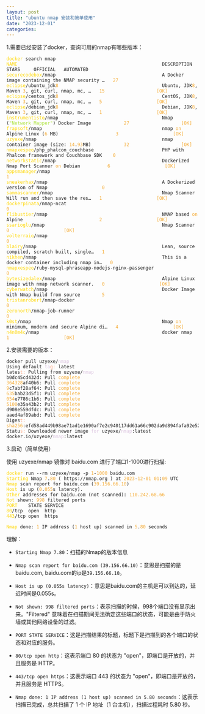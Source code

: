 ```yaml
---
layout: post
title: "ubuntu nmap 安装和简单使用"
date: "2023-12-01"
categories: 
---
```

<p>1.需要已经安装了docker，查询可用的nmap有哪些版本：</p>

<pre style="margin-left:0px; margin-right:0px; text-align:start">
<code><span style="color:#ffd700">docker</span> search nmap
<span style="color:#ffd700">NAME</span>                                                     DESCRIPTION                                     STARS     OFFICIAL   AUTOMATED
<span style="color:#ffd700">securecodebox</span>/nmap                                       A Docker image containing the NMAP security &hellip;   <span style="color:#f5ab35">27</span>                   
<span style="color:#ffd700">eclipse</span>/ubuntu_jdk<span style="color:#f5ab35">8</span>                                      Ubuntu, JDK<span style="color:#f5ab35">8</span>, Maven <span style="color:#f5ab35">3</span>, git, curl, nmap, mc, &hellip;   <span style="color:#f5ab35">15</span>                  <span style="color:#f5ab35"> [OK]</span>
<span style="color:#ffd700">eclipse</span>/centos_jdk<span style="color:#f5ab35">8</span>                                      CentOS, JDK<span style="color:#f5ab35">8</span>, Maven <span style="color:#f5ab35">3</span>, git, curl, nmap, mc, &hellip;   <span style="color:#f5ab35">5</span>                   <span style="color:#f5ab35"> [OK]</span>
<span style="color:#ffd700">eclipse</span>/debian_jdk<span style="color:#f5ab35">8</span>                                      Debian, JDK<span style="color:#f5ab35">8</span>, Maven <span style="color:#f5ab35">3</span>, git, curl, nmap, mc, &hellip;   <span style="color:#f5ab35">1</span>                   <span style="color:#f5ab35"> [OK]</span>
<span style="color:#ffd700">instrumentisto</span>/nmap                                      Nmap (<span style="color:#abe338">&quot;Network Mapper&quot;</span>) Docker Image            <span style="color:#f5ab35">27</span>                  <span style="color:#f5ab35"> [OK]</span>
<span style="color:#ffd700">frapsoft</span>/nmap                                            nmap <span style="color:#f5ab35">on</span> Alpine Linux (<span style="color:#f5ab35">6</span> MB)                     <span style="color:#f5ab35">3</span>                   <span style="color:#f5ab35"> [OK]</span>
<span style="color:#ffd700">uzyexe</span>/nmap                                              nmap container image (size: <span style="color:#f5ab35">14</span>.<span style="color:#f5ab35">93</span>MB)            <span style="color:#f5ab35">32</span>                  <span style="color:#f5ab35"> [OK]</span>
<span style="color:#ffd700">nmapxespeo</span>/php_phalcon_couchbase                         PHP with Phalcon framework and Couchbase SDK    <span style="color:#f5ab35">0</span>                    
<span style="color:#ffd700">networkstatic</span>/nmap                                       Dockerized Nmap Port Scanner <span style="color:#f5ab35">on</span> Debian          <span style="color:#f5ab35">6</span>                   <span style="color:#f5ab35"> [OK]</span>
<span style="color:#ffd700">appsmanager</span>/nmap                                                                                         <span style="color:#f5ab35">1</span>                    
<span style="color:#ffd700">sneakerhax</span>/nmap                                          A Dockerized version of Nmap                    <span style="color:#f5ab35">0</span>                    
<span style="color:#ffd700">sammascanner</span>/nmap                                        Nmap Scanner  Will run and then save the res&hellip;   <span style="color:#f5ab35">1</span>                   <span style="color:#f5ab35"> [OK]</span>
<span style="color:#ffd700">dockerpinata</span>/nmap-ncat                                                                                   <span style="color:#f5ab35">0</span>                    
<span style="color:#ffd700">flibustier</span>/nmap                                          NMAP based <span style="color:#f5ab35">on</span> Alpine                            <span style="color:#f5ab35">2</span>                   <span style="color:#f5ab35"> [OK]</span>
<span style="color:#ffd700">ssarioglu</span>/nmap                                           Nmap Scanner                                    <span style="color:#f5ab35">0</span>                   <span style="color:#f5ab35"> [OK]</span>
<span style="color:#ffd700">volterraio</span>/nmap                                                                                          <span style="color:#f5ab35">0</span>                    
<span style="color:#ffd700">blairy</span>/nmap                                              Lean, source compiled, scratch built, single&hellip;   <span style="color:#f5ab35">1</span>                    
<span style="color:#ffd700">nikhen</span>/nmap                                              This is a docker container including nmap in&hellip;   <span style="color:#f5ab35">0</span>                    
<span style="color:#ffd700">nmapxespeo</span>/ruby-mysql-phraseapp-nodejs-nginx-passenger                                                   <span style="color:#f5ab35">0</span>                    
<span style="color:#ffd700">bytesizedalex</span>/nmap                                       Alpine Linux image with nmap network scanner.   <span style="color:#f5ab35">0</span>                   <span style="color:#f5ab35"> [OK]</span>
<span style="color:#ffd700">cyberwatch</span>/nmap                                          Docker Image with Nmap build from source        <span style="color:#f5ab35">5</span>                    
<span style="color:#ffd700">tristanrobert</span>/nmap-docker                                                                                <span style="color:#f5ab35">0</span>                    
<span style="color:#ffd700">zeronorth</span>/nmap-job-runner                                                                                <span style="color:#f5ab35">0</span>                    
<span style="color:#ffd700">k0st</span>/nmap                                                Nmap <span style="color:#f5ab35">on</span> minimum, modern and secure Alpine di&hellip;   <span style="color:#f5ab35">4</span>                   <span style="color:#f5ab35"> [OK]</span>
<span style="color:#ffd700">n4n0m4c</span>/nmap                                             docker nmap                                     <span style="color:#f5ab35">1</span>                   <span style="color:#f5ab35"> [OK]</span></code></pre>

<p>2.安装需要的版本：</p>

<pre style="margin-left:0px; margin-right:0px; text-align:start">
<code>docker pull uzyexe/<span style="color:#dcc6e0">nmap</span>
Using default <span style="color:#dcc6e0">ta</span><span style="color:#ffa07a">g:</span> latest
lates<span style="color:#ffa07a">t:</span> Pulling from uzyexe/<span style="color:#dcc6e0">nmap</span>
b0dc45cd432d: Pull <span style="color:#f5ab35">complete</span> 
<span style="color:#f5ab35">364328</span>af40b6: Pull <span style="color:#f5ab35">complete</span> 
<span style="color:#f5ab35">9</span>c7abf28af64: Pull <span style="color:#f5ab35">complete</span> 
<span style="color:#f5ab35">635</span>bab23d5f1: Pull <span style="color:#f5ab35">complete</span> 
<span style="color:#f5ab35">054</span>e7786c1b6: Pull <span style="color:#f5ab35">complete</span> 
<span style="color:#f5ab35">5100</span>e35a43b2: Pull <span style="color:#f5ab35">complete</span> 
d908e559dfdc: Pull <span style="color:#f5ab35">complete</span> 
aaed4af89abd: Pull <span style="color:#f5ab35">complete</span> 
Diges<span style="color:#ffa07a">t:</span> <span style="color:#f5ab35">sha256</span>:efd58ad449b98ae71ad1e1690af7e2c940117dd61a66c902da9d894fafa92e52
Statu<span style="color:#ffa07a">s:</span> Downloaded newer image <span style="color:#dcc6e0">for</span> uzyexe/<span style="color:#dcc6e0">nmap</span>:latest
docker.io/uzyexe/<span style="color:#dcc6e0">nmap</span>:latest</code></pre>

<p>3.启动（简单使用）</p>

<p>使用 uzyexe/nmap 镜像对 baidu.com 进行了端口1-1000进行扫描:</p>

<pre style="margin-left:0px; margin-right:0px; text-align:start">
<code><span style="color:#ffd700">docker</span> run --rm uzyexe/nmap -p <span style="color:#f5ab35">1</span>-<span style="color:#f5ab35">1000</span> baidu.com
<span style="color:#ffd700">Starting</span> Nmap <span style="color:#f5ab35">7</span>.<span style="color:#f5ab35">80</span> ( https://nmap.org ) at <span style="color:#f5ab35">2023</span>-<span style="color:#f5ab35">12</span>-<span style="color:#f5ab35">01</span> <span style="color:#f5ab35">01</span>:<span style="color:#f5ab35">09</span> UTC
<span style="color:#ffd700">Nmap</span> scan report for baidu.com (<span style="color:#f5ab35">39.156.66.10</span>)
<span style="color:#ffd700">Host</span> is up (<span style="color:#f5ab35">0</span>.<span style="color:#f5ab35">055</span>s latency).
<span style="color:#ffd700">Other</span> addresses for baidu.com (not scanned): <span style="color:#f5ab35">110.242.68.66</span>
<span style="color:#ffd700">Not</span> shown: <span style="color:#f5ab35">998</span> filtered ports
<span style="color:#ffd700">PORT</span>    STATE SERVICE
<span style="color:#ffd700">80</span>/tcp  open  http
<span style="color:#ffd700">443</span>/tcp open  https

<span style="color:#ffd700">Nmap</span> done: <span style="color:#f5ab35">1</span> IP address (<span style="color:#f5ab35">1</span> host up) scanned in <span style="color:#f5ab35">5</span>.<span style="color:#f5ab35">80</span> seconds</code></pre>

<p>理解：</p>

<ul style="margin-left:0px; margin-right:0px">
	<li>
	<p style="margin-left:0px; margin-right:0px"><code>Starting Nmap 7.80</code>：扫描的Nmap的版本信息</p>
	</li>
	<li>
	<p style="margin-left:0px; margin-right:0px"><code>Nmap scan report for baidu.com (39.156.66.10)</code>：意思是扫描的是baidu.com, baidu.com的ip是<code>39.156.66.10</code>。</p>
	</li>
	<li>
	<p style="margin-left:0px; margin-right:0px"><code>Host is up (0.055s latency)</code>：意思是baidu.com的主机是可以到达的，延迟时间是0.055s。</p>
	</li>
	<li>
	<p style="margin-left:0px; margin-right:0px"><code>Not shown: 998 filtered ports</code>：表示扫描的时候，998个端口没有显示出来。&quot;Filtered&quot; 意味着在扫描期间无法确定这些端口的状态，可能是由于防火墙或其他网络设备的过滤。</p>
	</li>
	<li>
	<p style="margin-left:0px; margin-right:0px"><code>PORT STATE SERVICE</code>：这是扫描结果的标题，标题下是扫描到的各个端口的状态和对应的服务。</p>
	</li>
	<li>
	<p style="margin-left:0px; margin-right:0px"><code>80/tcp open http</code>：这表示端口 80 的状态为 &quot;open&quot;，即端口是开放的，并且服务是 HTTP。</p>
	</li>
	<li>
	<p style="margin-left:0px; margin-right:0px"><code>443/tcp open https</code>：这表示端口 443 的状态为 &quot;open&quot;，即端口是开放的，并且服务是 HTTPS。</p>
	</li>
	<li>
	<p style="margin-left:0px; margin-right:0px"><code>Nmap done: 1 IP address (1 host up) scanned in 5.80 seconds</code>：这表示扫描已完成，总共扫描了 1 个 IP 地址（1 台主机），扫描过程耗时 5.80 秒。</p>
	</li>
</ul>

<p>&nbsp;</p>

